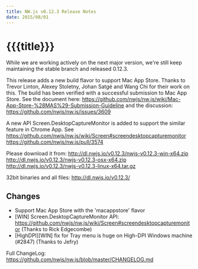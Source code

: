 ```yaml
---
title: NW.js v0.12.3 Release Notes
date: 2015/08/01
---
```

# {{{title}}}

While we are working actively on the next major version, we're still keep  maintaining the stable branch and released 0.12.3.

This release adds a new build flavor to support Mac App Store. Thanks to Trevor Linton, Alexey Stoletny,  Johan Satgé and  Wang Chi for their work on this. The build has been verified with a successful submission to Mac App Store. See the document here: https://github.com/nwjs/nw.js/wiki/Mac-App-Store-%28MAS%29-Submission-Guideline  and the discussion: https://github.com/nwjs/nw.js/issues/3609

A new API Screen.DesktopCaptureMonitor is added to support the similar feature in Chrome App. See 
https://github.com/nwjs/nw.js/wiki/Screen#screendesktopcapturemonitor
https://github.com/nwjs/nw.js/pull/3574

Please download it from:
http://dl.nwjs.io/v0.12.3/nwjs-v0.12.3-win-x64.zip
http://dl.nwjs.io/v0.12.3/nwjs-v0.12.3-osx-x64.zip
http://dl.nwjs.io/v0.12.3/nwjs-v0.12.3-linux-x64.tar.gz

32bit binaries and all files:
http://dl.nwjs.io/v0.12.3/

## Changes

- Support Mac App Store with the 'macappstore' flavor
- [WIN] Screen.DesktopCaptureMonitor API: https://github.com/nwjs/nw.js/wiki/Screen#screendesktopcapturemonitor (Thanks to Rick Edgecombe)
- [HighDPI][WIN] fix for Tray menu is huge on High-DPI Windows machine (#2847) (Thanks to Jefry)

Full ChangeLog:
https://github.com/nwjs/nw.js/blob/master/CHANGELOG.md

